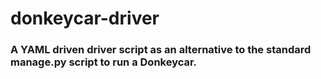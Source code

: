 # donkeycar-driver
### A YAML driven driver script as an alternative to the standard manage.py script to run a Donkeycar.
